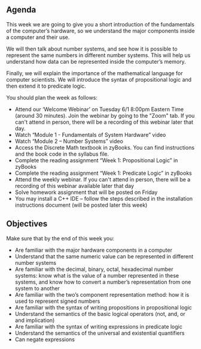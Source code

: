 ## Agenda <br />
This week we are going to give you a short introduction of the fundamentals of the computer’s hardware, so we understand the major components inside a computer and their use. <br />

We will then talk about number systems, and see how it is possible to represent the same numbers in different number systems. This will help us understand how data can be represented inside the computer’s memory. <br />

Finally, we will explain the importance of the mathematical language for computer scientists. We will introduce the syntax of propositional logic and then extend it to predicate logic. <br />
 

You should plan the week as follows: <br />

* Attend our ‘Welcome Webinar’ on Tuesday 6/1 8:00pm Eastern Time (around 30 minutes). Join the webinar by going to the "Zoom" tab. If   you can't attend in person, there will be a recording of this webinar later that day. <br />
* Watch “Module 1 - Fundamentals of System Hardware” video <br />
* Watch “Module 2 – Number Systems” video <br />
* Access the Discrete Math textbook in zyBooks. You can find instructions and the book code in the syllabus file. <br />
* Complete the reading assignment “Week 1: Propositional Logic” in zyBooks <br />
* Complete the reading assignment “Week 1: Predicate Logic” in zyBooks <br />
* Attend the weekly webinar. If you can't attend in person, there will be a recording of this webinar available later that day <br />
* Solve homework assignment that will be posted on Friday <br />
* You may install a C++ IDE – follow the steps described in the installation instructions document (will be posted later this week) <br />
 
## Objectives <br />

Make sure that by the end of this week you: <br />

* Are familiar with the major hardware components in a computer <br />
* Understand that the same numeric value can be represented in different number systems <br />
* Are familiar with the decimal, binary, octal, hexadecimal number systems: know what is the value of a number represented in these  systems, and know how to convert a number’s representation from one system to another <br />
* Are familiar with the two’s component representation method: how it is used to represent signed numbers <br />
* Are familiar with the syntax of writing propositions in propositional logic <br />
* Understand the semantics of the basic logical operators (not, and, or and implication) <br />
* Are familiar with the syntax of writing expressions in predicate logic <br />
* Understand the semantics of the universal and existential quantifiers <br />
* Can negate expressions <br />
